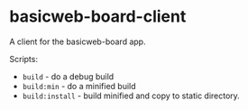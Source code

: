 # basicweb-board-client

A client for the basicweb-board app.

Scripts:
- `build` - do a debug build
- `build:min` - do a minified build
- `build:install` - build minified and copy to static directory.
